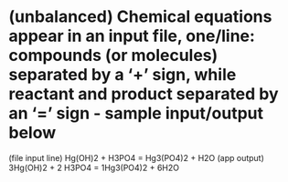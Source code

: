 # (unbalanced) Chemical equations appear in an input file, one/line: compounds (or molecules) separated by a ‘+’ sign, while reactant and product separated by an ‘=’ sign - sample input/output below

(file input line) 	Hg(OH)2  + H3PO4 = Hg3(PO4)2 + H2O
(app output)	3Hg(OH)2  + 2 H3PO4 = 1Hg3(PO4)2 + 6H2O
